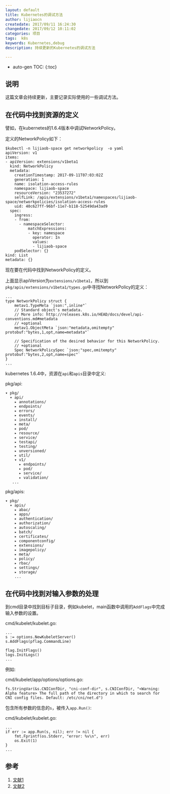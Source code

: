 ```yaml
---
layout: default
title: Kubernetes的调试方法
author: lijiaocn
createdate: 2017/09/11 16:24:30
changedate: 2017/09/12 10:11:02
categories: 项目
tags:  k8s
keywords: Kubernetes,debug
description: 持续更新的Kubernetes的调试方法

---
```


* auto-gen TOC:
{:toc}

## 说明 

这篇文章会持续更新，主要记录实际使用的一些调试方法。

## 在代码中找到资源的定义

譬如，在kubernetes的1.6.4版本中调试NetworkPolicy。

定义的NetworkPolicy如下：

	$kubectl -n lijiaob-space get networkpolicy  -o yaml
	apiVersion: v1
	items:
	- apiVersion: extensions/v1beta1
	  kind: NetworkPolicy
	  metadata:
	    creationTimestamp: 2017-09-11T07:03:02Z
	    generation: 1
	    name: isolation-access-rules
	    namespace: lijiaob-space
	    resourceVersion: "23537272"
	    selfLink: /apis/extensions/v1beta1/namespaces/lijiaob-space/networkpolicies/isolation-access-rules
	    uid: 40c627ff-96bf-11e7-b118-52549da43ad9
	  spec:
	    ingress:
	    - from:
	      - namespaceSelector:
	          matchExpressions:
	          - key: namespace
	            operator: In
	            values:
	            - lijiaob-space
	    podSelector: {}
	kind: List
	metadata: {}

现在要在代码中找到NetworkPolicy的定义。

上面显示apiVersion为`extensions/v1beta1`，所以到`pkg/apis/extensions/v1beta1/types.go`中寻找NetworkPolicy的定义：

	...
	type NetworkPolicy struct {
		metav1.TypeMeta `json:",inline"`
		// Standard object's metadata.
		// More info: http://releases.k8s.io/HEAD/docs/devel/api-conventions.md#metadata
		// +optional
		metav1.ObjectMeta `json:"metadata,omitempty" protobuf:"bytes,1,opt,name=metadata"`
	
		// Specification of the desired behavior for this NetworkPolicy.
		// +optional
		Spec NetworkPolicySpec `json:"spec,omitempty" protobuf:"bytes,2,opt,name=spec"`
	}
	...

kubernetes 1.6.4中，资源在`api`和`apis`目录中定义:

pkg/api:

	▾ pkg/
	  ▾ api/
	    ▸ annotations/
	    ▸ endpoints/
	    ▸ errors/
	    ▸ events/
	    ▸ install/
	    ▸ meta/
	    ▸ pod/
	    ▸ resource/
	    ▸ service/
	    ▸ testapi/
	    ▸ testing/
	    ▸ unversioned/
	    ▸ util/
	    ▾ v1/
	      ▸ endpoints/
	      ▸ pod/
	      ▸ service/
	      ▸ validation/
	   ...

pkg/apis:

	▾ pkg/
	  ▾ apis/
	    ▸ abac/
	    ▸ apps/
	    ▸ authentication/
	    ▸ authorization/
	    ▸ autoscaling/
	    ▸ batch/
	    ▸ certificates/
	    ▸ componentconfig/
	    ▸ extensions/
	    ▸ imagepolicy/
	    ▸ meta/
	    ▸ policy/
	    ▸ rbac/
	    ▸ settings/
	    ▸ storage/
	    ...

## 在代码中找到对输入参数的处理

到cmd目录中找到目标子目录，例如kubelet，main函数中调用的`AddFlags`中完成输入参数的设置。

cmd/kubelet/kubelet.go:

	...
	s := options.NewKubeletServer()
	s.AddFlags(pflag.CommandLine)
	
	flag.InitFlags()
	logs.InitLogs()
	...

例如:

cmd/kubelet/app/options/options.go:

	fs.StringVar(&s.CNIConfDir, "cni-conf-dir", s.CNIConfDir, "<Warning: Alpha feature> The full path of the directory in which to search for CNI config files. Default: /etc/cni/net.d")

包含所有参数的信息的`s`，被传入`app.Run()`:

cmd/kubelet/kubelet.go:

	...
	if err := app.Run(s, nil); err != nil {
		fmt.Fprintf(os.Stderr, "error: %v\n", err)
		os.Exit(1)
	}
	...

## 参考

1. [文献1][1]
2. [文献2][2]

[1]: 1.com  "文献1" 
[2]: 2.com  "文献1" 
